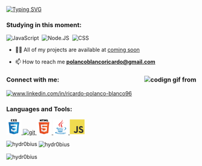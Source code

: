 [![Typing SVG](https://readme-typing-svg.herokuapp.com/?color=D4AC0D&size=35&center=true&vCenter=true&width=1000&lines=HELLO,+My+name+is+Ricardo+Polanco;I'm+26+years+old;I+Graduated+Ing.+Mechatronic;Be+Welcome!+:%29)](https://git.io/typing-svg)

### Studying in this moment:
![JavaScript](https://img.shields.io/badge/-JavaScript-0D1117?style=for-the-badge&logo=javascript&labelColor=0D1117)&nbsp;
![Node.JS](https://img.shields.io/badge/-Node.JS-0D1117?style=for-the-badge&logo=node.js&labelColor=0D1117&textColor=0D1117)&nbsp;
![CSS](https://img.shields.io/badge/-CSS-0D1117?style=for-the-badge&logo=CSS3&logoColor=1572B6&labelColor=0D1117)&nbsp;


- 👨‍💻 All of my projects are available at [coming soon](proximamente.com)

- 📫 How to reach me **polancoblancoricardo@gmail.com**

<h3><h3>
<img align="right" alt="codign gif from "https://tenor.com/search/coding-gifs"" width"400" src="https://media.tenor.com/2uyENRmiUt0AAAAC/coding.gif">
<h3 align="left">Connect with me:</h3>
<p align="left">
<a href="https://linkedin.com/in/ricardo-polanco-blanco96/" target="blank"><img align="center" src="https://raw.githubusercontent.com/rahuldkjain/github-profile-readme-generator/master/src/images/icons/Social/linked-in-alt.svg" alt="www.linkedin.com/in/ricardo-polanco-blanco96" height="30" width="40" /></a>
</p>

<h3 align="left">Languages and Tools:</h3>
<p align="left"> <a href="https://www.w3schools.com/css/" target="_blank" rel="noreferrer"> <img src="https://raw.githubusercontent.com/devicons/devicon/master/icons/css3/css3-original-wordmark.svg" alt="css3" width="40" height="40"/> </a> <a href="https://git-scm.com/" target="_blank" rel="noreferrer"> <img src="https://www.vectorlogo.zone/logos/git-scm/git-scm-icon.svg" alt="git" width="40" height="40"/> </a> <a href="https://www.w3.org/html/" target="_blank" rel="noreferrer"> <img src="https://raw.githubusercontent.com/devicons/devicon/master/icons/html5/html5-original-wordmark.svg" alt="html5" width="40" height="40"/> </a> <a href="https://www.java.com" target="_blank" rel="noreferrer"> <img src="https://raw.githubusercontent.com/devicons/devicon/master/icons/java/java-original.svg" alt="java" width="40" height="40"/> </a> <a href="https://developer.mozilla.org/en-US/docs/Web/JavaScript" target="_blank" rel="noreferrer"> <img src="https://raw.githubusercontent.com/devicons/devicon/master/icons/javascript/javascript-original.svg" alt="javascript" width="40" height="40"/> </a> </p>

<p><img align="left" src="https://github-readme-stats.vercel.app/api/top-langs?username=hydr0bius&show_icons=true&locale=en&layout=compact" alt="hydr0bius" /></p>

<p>&nbsp;<img align="center" src="https://github-readme-stats.vercel.app/api?username=hydr0bius&show_icons=true&locale=en" alt="hydr0bius" /></p>

<p><img align="center" src="https://github-readme-streak-stats.herokuapp.com/?user=hydr0bius&" alt="hydr0bius" /></p>

